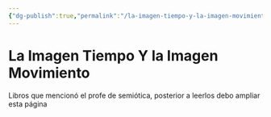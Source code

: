 ```yaml
---
{"dg-publish":true,"permalink":"/la-imagen-tiempo-y-la-imagen-movimiento/","title":"La Imagen Tiempo Y la Imagen Movimiento","tags":["Referencia,"],"noteIcon":"","created":"2023-04-26T10:12:06.580-05:00","updated":"2023-04-26T10:12:56.683-05:00"}
---
```



# La Imagen Tiempo Y la Imagen Movimiento

Libros que mencionó el profe de semiótica, posterior a leerlos debo ampliar esta página
